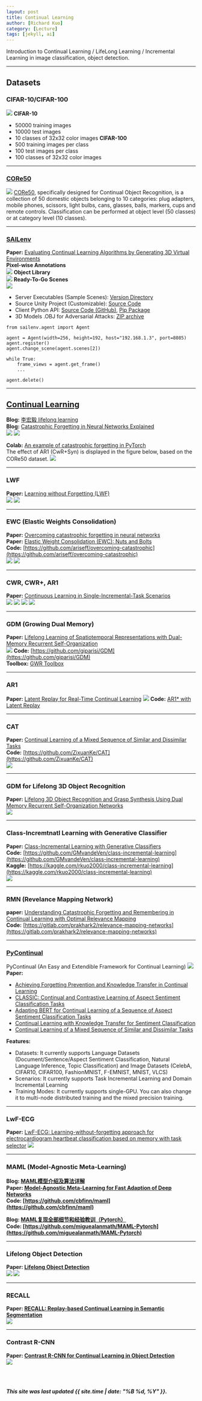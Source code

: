 ```yaml
---
layout: post
title: Continual Learning
author: [Richard Kuo]
category: [Lecture]
tags: [jekyll, ai]
---
```


Introduction to Continual Learning / LifeLong Learning / Incremental Learning in image classification, object detection.

---
## Datasets

### CIFAR-10/CIFAR-100
![](https://github.com/rkuo2000/AI-course/blob/gh-pages/images/CIFAR-10.png?raw=true)
**CIFAR-10**<br>
* 50000 training images
* 10000 test images
* 10 classes of 32x32 color images
**CIFAR-100**<br>
* 500 training images per class
* 100 test images per class
* 100 classes of 32x32 color images

---
### [CORe50](https://vlomonaco.github.io/core50/)
![](https://vlomonaco.github.io/core50/imgs/classes.gif)
[CORe50](https://arxiv.org/abs/1705.03550), specifically designed for Continual Object Recognition, is a collection of 50 domestic objects belonging to 10 categories: plug adapters, mobile phones, scissors, light bulbs, cans, glasses, balls, markers, cups and remote controls. 
Classification can be performed at object level (50 classes) or at category level (10 classes).

---
### [SAILenv](https://sailab.diism.unisi.it/sailenv/)
**Paper:** [Evaluating Continual Learning Algorithms by Generating 3D Virtual Environments](https://arxiv.org/abs/2109.07855)<br>
**Pixel-wise Annotations**<br>
![](https://github.com/rkuo2000/AI-course/blob/gh-pages/images/SAILab_Pixel-wise_Annotations.png?raw=true)
**Object Library**<br>
![](https://github.com/rkuo2000/AI-course/blob/gh-pages/images/SAILab_Object_Library.png?raw=true)
**Ready-To-Go Scenes**<br>
![](https://github.com/rkuo2000/AI-course/blob/gh-pages/images/SAILab_Ready-To-Go_Scenes.png?raw=true)

* Server Executables (Sample Scenes): [Version Directory](http://eliza.diism.unisi.it/sailenv/bin)
* Source Unity Project (Customizable): [Source Code](http://eliza.diism.unisi.it/sailenv/source)
* Client Python API: [Source Code (GitHub)](https://github.com/sailab-code/SAILenv), [Pip Package](https://pypi.org/project/sailenv/)
* 3D Models .OBJ for Adversarial Attacks: [ZIP archive](https://sailab.diism.unisi.it/wp-content/uploads/2021/09/meshes.zip)

```
from sailenv.agent import Agent

agent = Agent(width=256, height=192, host="192.168.1.3", port=8085)
agent.register()
agent.change_scene(agent.scenes[2])

while True:
    frame_views = agent.get_frame()
	...

agent.delete()
```

---
## [Continual Learning](https://medium.com/continual-ai/continual-learning-da7995c24bca)
**Blog:** [李宏毅 lifelong learning](https://www.twblogs.net/a/5ef61d425ddd268f20a86ec8)<br>
**Blog:** [Catastrophic Forgetting in Neural Networks Explained](https://mrifkikurniawan.github.io/blog-posts/Catastrophic_Forgetting/)<br>
![](https://mrifkikurniawan.github.io/images/catastrophic_forgetting/forgetting_cl_task.jpg)
![](https://mrifkikurniawan.github.io/images/catastrophic_forgetting/forgetting_forgetting.svg)

**Colab:** [An example of catastrophic forgetting in PyTorch](https://github.com/ContinualAI/colab/blob/master/notebooks/intro_to_continual_learning.ipynb)<br>
The effect of AR1 (CwR+Syn) is displayed in the figure below, based on the CORe50 dataset.
![](https://miro.medium.com/max/1288/1*TNhs2-QHivjNYxYFdDF9gw.png)

---
### LWF
**Paper:** [Learning without Forgetting (LWF)](https://arxiv.org/abs/1606.09282)<br>
![](https://github.com/rkuo2000/AI-course/blob/gh-pages/images/LWF_architecture.png?raw=true)
![](https://github.com/rkuo2000/AI-course/blob/gh-pages/images/LWF_algorithm.png?raw=true)

---
### EWC (Elastic Weights Consolidation)
**Paper:** [Overcoming catastrophic forgetting in neural networks](https://arxiv.org/abs/1612.00796)<br>
**Paper:** [Elastic Weight Consolidation (EWC): Nuts and Bolts](https://arxiv.org/abs/2105.04093)<br>
**Code:** [https://github.com/ariseff/overcoming-catastrophic](https://github.com/ariseff/overcoming-catastrophic)<br>
![](https://slidetodoc.com/presentation_image/3df85a200151a347c4666719e75730f5/image-12.jpg)
![](https://slidetodoc.com/presentation_image/3df85a200151a347c4666719e75730f5/image-14.jpg)

---
### CWR, CWR+, AR1
**Paper:** [Continuous Learning in Single-Incremental-Task Scenarios](https://arxiv.org/abs/1806.08568)<br>
![](https://github.com/rkuo2000/AI-course/blob/gh-pages/images/CWR_algorithm.png?raw=true)
![](https://github.com/rkuo2000/AI-course/blob/gh-pages/images/CWR+_algorithm.png?raw=true)
![](https://github.com/rkuo2000/AI-course/blob/gh-pages/images/AR1_algorithm.png?raw=true)
![](https://github.com/rkuo2000/AI-course/blob/gh-pages/images/Continual_Learning_alorithms_analysis.png?raw=true)

---
### GDM (Growing Dual Memory)
**Paper:** [Lifelong Learning of Spatiotemporal Representations with Dual-Memory Recurrent Self-Organization](https://arxiv.org/abs/1805.10966)<br>
![](https://www.frontiersin.org/files/Articles/401624/fnbot-12-00078-HTML/image_m/fnbot-12-00078-g001.jpg)
**Code:** [https://github.com/giparisi/GDM](https://github.com/giparisi/GDM)<br>
**Toolbox:** [GWR Toolbox](https://github.com/giparisi/gwr-tb)<br>

---
### AR1 
**Paper:** [Latent Replay for Real-Time Continual Learning](https://arxiv.org/abs/1912.01100)
![](https://repository-images.githubusercontent.com/239764197/2c621f00-8f13-11ea-8250-162421cbd36b)
**Code:** [AR1* with Latent Replay](https://github.com/vlomonaco/ar1-pytorch)<br>

---
### CAT
**Paper:** [Continual Learning of a Mixed Sequence of Similar and Dissimilar Tasks](https://arxiv.org/abs/2112.10017)<br>
**Code:** [https://github.com/ZixuanKe/CAT](https://github.com/ZixuanKe/CAT)<br>
![](https://github.com/ZixuanKe/CAT/raw/main/CAT.png)

---
### GDM for Lifelong 3D Object Recognition
**Paper:** [Lifelong 3D Object Recognition and Grasp Synthesis Using Dual Memory Recurrent Self-Organization Networks](https://arxiv.org/abs/2109.11544)<br>
![](https://ai2-s2-public.s3.amazonaws.com/figures/2017-08-08/e684b962d27817b898839ff62630d8622dd47dac/2-Figure1-1.png)

---
### Class-Incremtnatl Learning with Generative Classifier
**Paper:** [Class-Incremental Learning with Generative Classifiers](https://arxiv.org/abs/2104.10093)<br>
**Code:** [https://github.com/GMvandeVen/class-incremental-learning](https://github.com/GMvandeVen/class-incremental-learning)<br>
**Kaggle:** [https://kaggle.com/rkuo2000/class-incremental-learning](https://kaggle.com/rkuo2000/class-incremental-learning)<br>
![](https://github.com/rkuo2000/AI-course/blob/gh-pages/images/Class-Incremental_Learning_with_Generative_Classifiers.png?raw=true)

---
### RMN (Revelance Mapping Network)
**paper:** [Understanding Catastrophic Forgetting and Remembering in Continual Learning with Optimal Relevance Mapping](https://arxiv.org/abs/2102.11343)<br>
**Code:** [https://gitlab.com/prakhark2/relevance-mapping-networks](https://gitlab.com/prakhark2/relevance-mapping-networks)<br>

---
### [PyContinual](https://github.com/ZixuanKe/PyContinual)
PyContinual (An Easy and Extendible Framework for Continual Learning)
![](https://github.com/ZixuanKe/PyContinual/raw/main/docs/benchmarks.png)
**Paper:**<br>
* [Achieving Forgetting Prevention and Knowledge Transfer in Continual Learning](https://arxiv.org/abs/2112.02706)
* [CLASSIC: Continual and Contrastive Learning of Aspect Sentiment Classification Tasks](https://arxiv.org/abs/2112.02714)
* [Adapting BERT for Continual Learning of a Sequence of Aspect Sentiment Classification Tasks](https://arxiv.org/abs/2112.03271)
* [Continual Learning with Knowledge Transfer for Sentiment Classification](https://arxiv.org/abs/2112.10021)
* [Continual Learning of a Mixed Sequence of Similar and Dissimilar Tasks](https://arxiv.org/abs/2112.10017)

**Features:**
* Datasets: It currently supports Language Datasets (Document/Sentence/Aspect Sentiment Classification, Natural Language Inference, Topic Classification) and Image Datasets (CelebA, CIFAR10, CIFAR100, FashionMNIST, F-EMNIST, MNIST, VLCS)
* Scenarios: It currently supports Task Incremental Learning and Domain Incremental Learning
* Training Modes: It currently supports single-GPU. You can also change it to multi-node distributed training and the mixed precision training.

---
### LwF-ECG
**Paper:** [LwF-ECG: Learning-without-forgetting approach for electrocardiogram heartbeat classification based on memory with task selector](https://www.sciencedirect.com/science/article/pii/S0010482521006016)<b>
![](https://ars.els-cdn.com/content/image/1-s2.0-S0010482521006016-ga1_lrg.jpg)

---
### MAML (Model-Agnostic Meta-Learning)
**Blog:** [MAML模型介绍及算法详解](https://zhuanlan.zhihu.com/p/57864886)<br>
**Paper:** [Model-Agnostic Meta-Learning for Fast Adaption of Deep Networks](https://arxiv.org/abs/1703.03400)<br>
**Code:** [https://github.com/cbfinn/maml](https://github.com/cbfinn/maml)<br>

**Blog:** [MAML复现全部细节和经验教训（Pytorch）](https://blog.csdn.net/wangkaidehao/article/details/105507809)<br>
**Code:** [https://github.com/miguealanmath/MAML-Pytorch](https://github.com/miguealanmath/MAML-Pytorch)<br>

---
### Lifelong Object Detection
**Paper:** [Lifelong Object Detection](https://arxiv.org/abs/2009.01129)<br>
![](https://github.com/rkuo2000/AI-course/blob/gh-pages/images/Lifelong_Object_Detection.png?raw=true)
![](https://github.com/rkuo2000/AI-course/blob/gh-pages/images/Lifelong_Object_Detection_architecture.png?raw=true)

---
### RECALL
**Paper:** [RECALL: Replay-based Continual Learning in Semantic Segmentation](https://arxiv.org/abs/2108.03673)<br>
![](https://github.com/rkuo2000/AI-course/blob/gh-pages/images/RECALL_architecture.png?raw=true)

---
### Contrast R-CNN
**Paper:** [Contrast R-CNN for Continual Learning in Object Detection](https://arxiv.org/abs/2108.04224)<br>
![](https://github.com/rkuo2000/AI-course/blob/gh-pages/images/Contrast_R-CNN_architecture.png?raw=true)

<br>
<br>

*This site was last updated {{ site.time | date: "%B %d, %Y" }}.*

